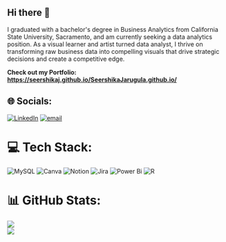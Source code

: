 ## Hi there 👋

I graduated with a bachelor's degree in Business Analytics from California State University, Sacramento, and am currently seeking a data analytics position. As a visual learner and artist turned data analyst, I thrive on transforming raw business data into compelling visuals that drive strategic decisions and create a competitive edge.

**Check out my Portfolio: https://seershikaj.github.io/SeershikaJarugula.github.io/**

## 🌐 Socials:
[![LinkedIn](https://img.shields.io/badge/LinkedIn-%230077B5.svg?logo=linkedin&logoColor=white)](https://linkedin.com/in/https://www.linkedin.com/in/seershika-jarugula-05725337a/) [![email](https://img.shields.io/badge/Email-D14836?logo=gmail&logoColor=white)](mailto:Seershika02@gmail.com) 

# 💻 Tech Stack:
![MySQL](https://img.shields.io/badge/mysql-4479A1.svg?style=for-the-badge&logo=mysql&logoColor=white) ![Canva](https://img.shields.io/badge/Canva-%2300C4CC.svg?style=for-the-badge&logo=Canva&logoColor=white) ![Notion](https://img.shields.io/badge/Notion-%23000000.svg?style=for-the-badge&logo=notion&logoColor=white) ![Jira](https://img.shields.io/badge/jira-%230A0FFF.svg?style=for-the-badge&logo=jira&logoColor=white) ![Power Bi](https://img.shields.io/badge/power_bi-F2C811?style=for-the-badge&logo=powerbi&logoColor=black) ![R](https://img.shields.io/badge/r-%23276DC3.svg?style=for-the-badge&logo=r&logoColor=white)
# 📊 GitHub Stats:
![](https://github-readme-stats.vercel.app/api?username=SeershikaJ&theme=swift&hide_border=false&include_all_commits=true&count_private=false)<br/>
![](https://nirzak-streak-stats.vercel.app/?user=SeershikaJ&theme=swift&hide_border=false)<br/>
